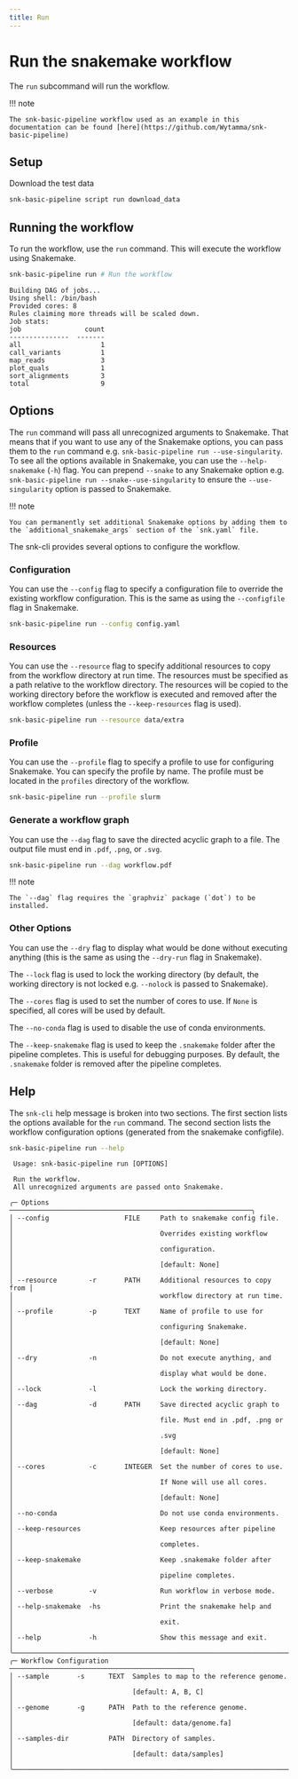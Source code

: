 ```yaml
---
title: Run
---
```


# Run the snakemake workflow

The `run` subcommand will run the workflow. 

!!! note

    The snk-basic-pipeline workflow used as an example in this documentation can be found [here](https://github.com/Wytamma/snk-basic-pipeline)


## Setup 

Download the test data

```bash
snk-basic-pipeline script run download_data
```

## Running the workflow

To run the workflow, use the `run` command. This will execute the workflow using Snakemake.

```bash
snk-basic-pipeline run # Run the workflow
```
```
Building DAG of jobs...
Using shell: /bin/bash
Provided cores: 8
Rules claiming more threads will be scaled down.
Job stats:
job                count
---------------  -------
all                    1
call_variants          1
map_reads              3
plot_quals             1
sort_alignments        3
total                  9
```

## Options

The `run` command will pass all unrecognized arguments to Snakemake. That means that if you want to use any of the Snakemake options, you can pass them to the `run` command e.g. `snk-basic-pipeline run --use-singularity`. To see all the options available in Snakemake, you can use the `--help-snakemake` (`-h`) flag. You can prepend `--snake` to any Snakemake option e.g. `snk-basic-pipeline run --snake--use-singularity` to ensure the `--use-singularity` option is passed to Snakemake.

!!! note

    You can permanently set additional Snakemake options by adding them to the `additional_snakemake_args` section of the `snk.yaml` file.

The snk-cli provides several options to configure the workflow.

### Configuration

You can use the `--config` flag to specify a configuration file to override the existing workflow configuration. This is the same as using the `--configfile` flag in Snakemake. 

```bash
snk-basic-pipeline run --config config.yaml
```

### Resources

You can use the `--resource` flag to specify additional resources to copy from the workflow directory at run time. The resources must be specified as a path relative to the workflow directory. The resources will be copied to the working directory before the workflow is executed and removed after the workflow completes (unless the `--keep-resources` flag is used).

```bash
snk-basic-pipeline run --resource data/extra
```

### Profile

You can use the `--profile` flag to specify a profile to use for configuring Snakemake. You can specify the profile by name. The profile must be located in the `profiles` directory of the workflow.

```bash
snk-basic-pipeline run --profile slurm
```

### Generate a workflow graph

You can use the `--dag` flag to save the directed acyclic graph to a file. The output file must end in `.pdf`, `.png`, or `.svg`.

```bash
snk-basic-pipeline run --dag workflow.pdf
```

!!! note

    The `--dag` flag requires the `graphviz` package (`dot`) to be installed.

### Other Options

You can use the `--dry` flag to display what would be done without executing anything (this is the same as using the `--dry-run` flag in Snakemake).

The `--lock` flag is used to lock the working directory (by default, the working directory is not locked e.g. `--nolock` is passed to Snakemake).

The `--cores` flag is used to set the number of cores to use. If `None` is specified, all cores will be used by default.

The `--no-conda` flag is used to disable the use of conda environments.

The `--keep-snakemake` flag is used to keep the `.snakemake` folder after the pipeline completes. This is useful for debugging purposes. By default, the `.snakemake` folder is removed after the pipeline completes.

## Help

The `snk-cli` help message is broken into two sections. The first section lists the options available for the `run` command. The second section lists the workflow configuration options (generated from the snakemake configfile).

```bash
snk-basic-pipeline run --help
```
```
 Usage: snk-basic-pipeline run [OPTIONS]                                 
                                                                         
 Run the workflow.                                                       
 All unrecognized arguments are passed onto Snakemake.                   
                                                                         
╭─ Options ─────────────────────────────────────────────────────────────╮
│ --config                   FILE     Path to snakemake config file.    │
│                                     Overrides existing workflow       │
│                                     configuration.                    │
│                                     [default: None]                   │
│ --resource        -r       PATH     Additional resources to copy from │
│                                     workflow directory at run time.   │
│ --profile         -p       TEXT     Name of profile to use for        │
│                                     configuring Snakemake.            │
│                                     [default: None]                   │
│ --dry             -n                Do not execute anything, and      │
│                                     display what would be done.       │
│ --lock            -l                Lock the working directory.       │
│ --dag             -d       PATH     Save directed acyclic graph to    │
│                                     file. Must end in .pdf, .png or   │
│                                     .svg                              │
│                                     [default: None]                   │
│ --cores           -c       INTEGER  Set the number of cores to use.   │
│                                     If None will use all cores.       │
│                                     [default: None]                   │
│ --no-conda                          Do not use conda environments.    │
│ --keep-resources                    Keep resources after pipeline     │
│                                     completes.                        │
│ --keep-snakemake                    Keep .snakemake folder after      │
│                                     pipeline completes.               │
│ --verbose         -v                Run workflow in verbose mode.     │
│ --help-snakemake  -hs               Print the snakemake help and      │
│                                     exit.                             │
│ --help            -h                Show this message and exit.       │
╰───────────────────────────────────────────────────────────────────────╯
╭─ Workflow Configuration ──────────────────────────────────────────────╮
│ --sample       -s      TEXT  Samples to map to the reference genome.  │
│                              [default: A, B, C]                       │
│ --genome       -g      PATH  Path to the reference genome.            │
│                              [default: data/genome.fa]                │
│ --samples-dir          PATH  Directory of samples.                    │
│                              [default: data/samples]                  │
╰───────────────────────────────────────────────────────────────────────╯
```
